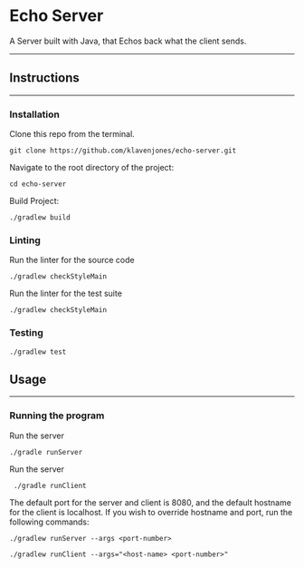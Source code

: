 # Echo Server

A Server built with Java, that Echos back what the client sends.

---


## Instructions 

---

### Installation

Clone this repo from the terminal.

```
git clone https://github.com/klavenjones/echo-server.git   
```

Navigate to the root directory of the project:

```
cd echo-server
```

Build Project: 

```
./gradlew build
```


### Linting 

Run the linter for the source code

```
./gradlew checkStyleMain
```

Run the linter for the test suite

```
./gradlew checkStyleMain
```


### Testing

```
./gradlew test
```


## Usage
___


### Running the program

Run the server

```
./gradle runServer
```

Run the server

```
 ./gradle runClient
```

The default port for the server and client is 8080, and the default hostname for the client is localhost. If you wish to override hostname and port, run the following commands:

```
./gradlew runServer --args <port-number>
```

```
./gradlew runClient --args="<host-name> <port-number>"
```